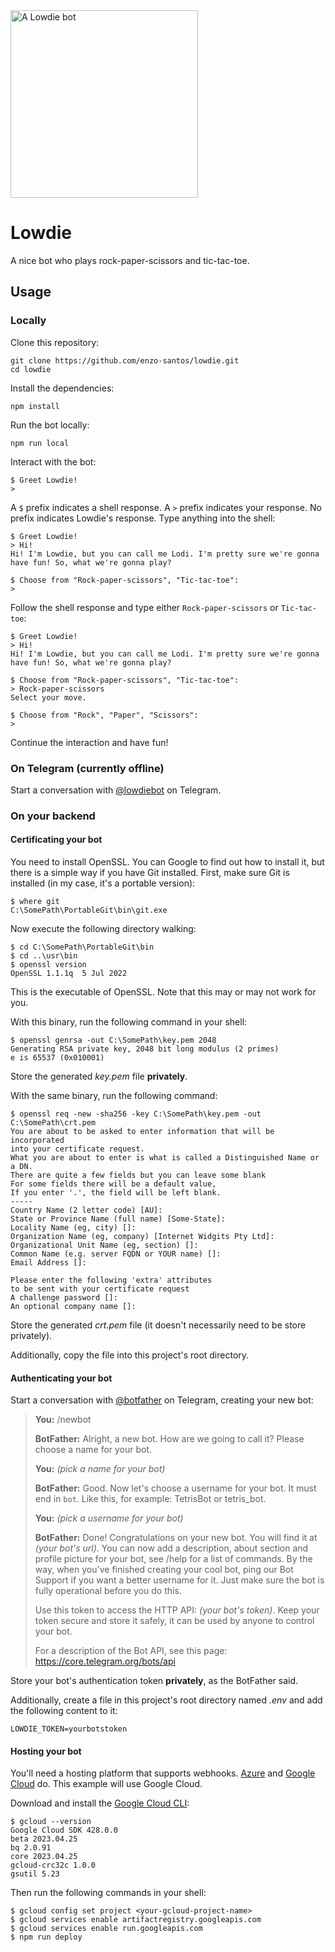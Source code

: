 <img alt="A Lowdie bot" height="300" src="https://i.imgur.com/AgvVOsg.jpg" title="Lowdie"/>

# Lowdie

A nice bot who plays rock-paper-scissors and tic-tac-toe.
    
## Usage

### Locally

Clone this repository:

```shell
git clone https://github.com/enzo-santos/lowdie.git
cd lowdie
```

Install the dependencies:

```shell
npm install
```

Run the bot locally:

```shell
npm run local
```

Interact with the bot:

```none
$ Greet Lowdie!
>
```

A `$` prefix indicates a shell response. A `>` prefix indicates your response. No prefix indicates Lowdie's response. 
Type anything into the shell:


```none
$ Greet Lowdie!
> Hi!
Hi! I'm Lowdie, but you can call me Lodi. I'm pretty sure we're gonna
have fun! So, what we're gonna play?

$ Choose from "Rock-paper-scissors", "Tic-tac-toe":
>
```

Follow the shell response and type either `Rock-paper-scissors` or `Tic-tac-toe`:

```none
$ Greet Lowdie!
> Hi!
Hi! I'm Lowdie, but you can call me Lodi. I'm pretty sure we're gonna 
have fun! So, what we're gonna play?

$ Choose from "Rock-paper-scissors", "Tic-tac-toe":
> Rock-paper-scissors
Select your move.

$ Choose from "Rock", "Paper", "Scissors":
>
```

Continue the interaction and have fun!

### On Telegram (currently offline)

Start a conversation with [@lowdiebot](https://t.me/lowdiebot) on Telegram.

### On your backend

#### Certificating your bot

You need to install OpenSSL. You can Google to find out how to install it, but there is a simple way if you have Git 
installed. First, make sure Git is installed (in my case, it's a portable version):

```shell
$ where git
C:\SomePath\PortableGit\bin\git.exe
```

Now execute the following directory walking:

```shell
$ cd C:\SomePath\PortableGit\bin
$ cd ..\usr\bin
$ openssl version
OpenSSL 1.1.1q  5 Jul 2022
```

This is the executable of OpenSSL. Note that this may or may not work for you.

With this binary, run the following command in your shell:

```shell
$ openssl genrsa -out C:\SomePath\key.pem 2048
Generating RSA private key, 2048 bit long modulus (2 primes)
e is 65537 (0x010001)
```

Store the generated *key.pem* file **privately**.

With the same binary, run the following command:

```shell
$ openssl req -new -sha256 -key C:\SomePath\key.pem -out C:\SomePath\crt.pem
You are about to be asked to enter information that will be incorporated
into your certificate request.
What you are about to enter is what is called a Distinguished Name or a DN.
There are quite a few fields but you can leave some blank
For some fields there will be a default value,
If you enter '.', the field will be left blank.
-----
Country Name (2 letter code) [AU]:
State or Province Name (full name) [Some-State]:
Locality Name (eg, city) []:
Organization Name (eg, company) [Internet Widgits Pty Ltd]:
Organizational Unit Name (eg, section) []:
Common Name (e.g. server FQDN or YOUR name) []:
Email Address []:

Please enter the following 'extra' attributes
to be sent with your certificate request
A challenge password []:
An optional company name []:
```

Store the generated *crt.pem* file (it doesn't necessarily need to be store privately).

Additionally, copy the file into this project's root directory.

#### Authenticating your bot

Start a conversation with [@botfather](https://t.me/botfather) on Telegram, creating your new bot:

> **You:** /newbot
> 
> **BotFather:** Alright, a new bot. How are we going to call it? Please choose a name for your bot.
> 
> **You:** *(pick a name for your bot)*
> 
> **BotFather:** Good. Now let's choose a username for your bot. It must end in `bot`. Like this, for example: 
> TetrisBot or tetris_bot.
> 
> **You:** *(pick a username for your bot)*
> 
> **BotFather:** Done! Congratulations on your new bot. You will find it at *(your bot's url)*. You can now add a 
> description, about section and profile picture for your bot, see /help for a list of commands. By the way, when you've
> finished creating your cool bot, ping our Bot Support if you want a better username for it. Just make sure the bot is 
> fully operational before you do this. 
> 
> Use this token to access the HTTP API: *(your bot's token)*. Keep your token secure and store it safely, it can be 
> used by anyone to control your bot.
>
> For a description of the Bot API, see this page: https://core.telegram.org/bots/api

Store your bot's authentication token **privately**, as the BotFather said.

Additionally, create a file in this project's root directory named *.env* and add the following content to it:

```dotenv
LOWDIE_TOKEN=yourbotstoken
```

#### Hosting your bot

You'll need a hosting platform that supports webhooks. 
[Azure](https://learn.microsoft.com/en-us/azure/azure-functions/create-first-function-cli-typescript?tabs=azure-cli%2Cbrowser&pivots=nodejs-model-v4#deploy-the-function-project-to-azure)
and 
[Google Cloud](https://cloud.google.com/functions/docs/calling/http#deployment)
do. This example will use Google Cloud.

Download and install the [Google Cloud CLI](https://cloud.google.com/sdk/docs/install): 

```shell
$ gcloud --version
Google Cloud SDK 428.0.0
beta 2023.04.25
bq 2.0.91
core 2023.04.25
gcloud-crc32c 1.0.0
gsutil 5.23
```

Then run the following commands in your shell: 

```shell
$ gcloud config set project <your-gcloud-project-name>
$ gcloud services enable artifactregistry.googleapis.com
$ gcloud services enable run.googleapis.com
$ npm run deploy
```